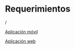 # Requerimientos

/

[Aplicación móvil](Requerimientos%205889169fed9d477e9c535b657a3b5516/Aplicacio%CC%81n%20mo%CC%81vil%20cb4b7e40258f42b4aa92cf8a8ddba5ac.csv)

[Aplicación web](Requerimientos%205889169fed9d477e9c535b657a3b5516/Aplicacio%CC%81n%20web%20c8fde53e80ed4f64a9ca8c4165fbdb15.csv)

[](Requerimientos%205889169fed9d477e9c535b657a3b5516/Untitled%209b2625ca3bf34958a7b404ef7818f91c.md)
